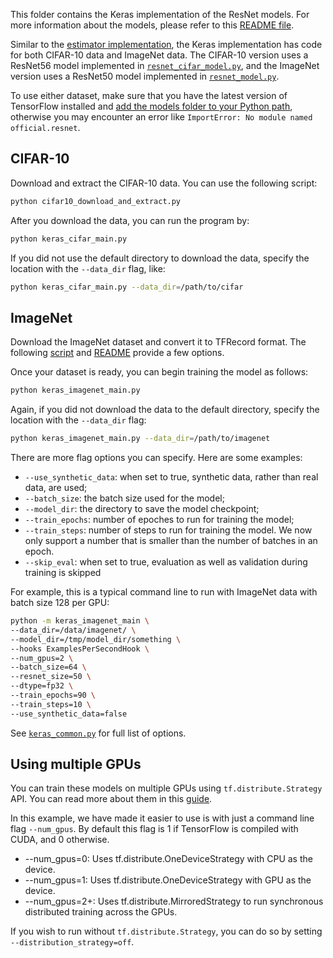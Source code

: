 This folder contains the Keras implementation of the ResNet models. For more 
information about the models, please refer to this [README file](../README.md).

Similar to the [estimator implementation](/official/resnet), the Keras 
implementation has code for both CIFAR-10 data and ImageNet data. The CIFAR-10
version uses a ResNet56 model implemented in 
[`resnet_cifar_model.py`](./resnet_cifar_model.py), and the ImageNet version 
uses a ResNet50 model implemented in [`resnet_model.py`](./resnet_model.py).

To use 
either dataset, make sure that you have the latest version of TensorFlow 
installed and 
[add the models folder to your Python path](/official/#running-the-models),
otherwise you may encounter an error like `ImportError: No module named 
official.resnet`.

## CIFAR-10

Download and extract the CIFAR-10 data. You can use the following script:
```bash
python cifar10_download_and_extract.py
```

After you download the data, you can run the program by:

```bash
python keras_cifar_main.py
```

If you did not use the default directory to download the data, specify the 
location with the `--data_dir` flag, like:

```bash
python keras_cifar_main.py --data_dir=/path/to/cifar
```

## ImageNet

Download the ImageNet dataset and convert it to TFRecord format. 
The following [script](https://github.com/tensorflow/tpu/blob/master/tools/datasets/imagenet_to_gcs.py)
and [README](https://github.com/tensorflow/tpu/tree/master/tools/datasets#imagenet_to_gcspy)
provide a few options.

Once your dataset is ready, you can begin training the model as follows:

```bash
python keras_imagenet_main.py 
```

Again, if you did not download the data to the default directory, specify the
location with the `--data_dir` flag:

```bash
python keras_imagenet_main.py --data_dir=/path/to/imagenet
```

There are more flag options you can specify. Here are some examples:

- `--use_synthetic_data`: when set to true, synthetic data, rather than real 
data, are used;
- `--batch_size`: the batch size used for the model;
- `--model_dir`: the directory to save the model checkpoint;
- `--train_epochs`: number of epoches to run for training the model;
- `--train_steps`: number of steps to run for training the model. We now only
support a number that is smaller than the number of batches in an epoch.
- `--skip_eval`: when set to true, evaluation as well as validation during 
training is skipped

For example, this is a typical command line to run with ImageNet data with 
batch size 128 per GPU:

```bash
python -m keras_imagenet_main \
--data_dir=/data/imagenet/ \
--model_dir=/tmp/model_dir/something \
--hooks ExamplesPerSecondHook \
--num_gpus=2 \
--batch_size=64 \
--resnet_size=50 \
--dtype=fp32 \
--train_epochs=90 \
--train_steps=10 \
--use_synthetic_data=false
```

See [`keras_common.py`](keras_common.py) for full list of options.

## Using multiple GPUs
You can train these models on multiple GPUs using `tf.distribute.Strategy` API. 
You can read more about them in this 
[guide](https://www.tensorflow.org/guide/distribute_strategy).

In this example, we have made it easier to use is with just a command line flag 
`--num_gpus`. By default this flag is 1 if TensorFlow is compiled with CUDA, 
and 0 otherwise.

- --num_gpus=0: Uses tf.distribute.OneDeviceStrategy with CPU as the device.
- --num_gpus=1: Uses tf.distribute.OneDeviceStrategy with GPU as the device.
- --num_gpus=2+: Uses tf.distribute.MirroredStrategy to run synchronous 
distributed training across the GPUs.

If you wish to run without `tf.distribute.Strategy`, you can do so by setting 
`--distribution_strategy=off`.

